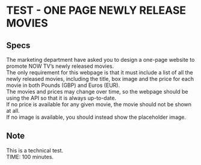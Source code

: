 # TEST - ONE PAGE NEWLY RELEASE MOVIES #

Specs
-----
The marketing department have asked you to design a one-page website to promote NOW TV’s newly released movies.<br/>
The only requirement for this webpage is that it must include a list of all the newly released movies, including the title, box image and the price for each movie in both Pounds (GBP) and Euros (EUR).<br/>
The movies and prices may change over time, so the webpage should be using the API so that it is always up-to-date.<br/>
If no price is available for any given movie, the movie should not be shown at all.<br/>
If no image is available, you should instead show the placeholder image.

Note
----
This is a technical test.<br/>
TIME: 100 minutes.<br/>
